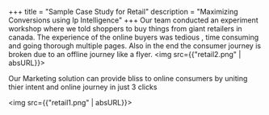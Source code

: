 +++
title = "Sample Case Study for Retail"
description = "Maximizing Conversions using Ip Intelligence"
+++
Our team conducted an experiment workshop where we told shoppers to buy things from giant retailers in canada.
The experience of the online buyers was tedious , time consuming and going thorough multiple pages.
Also in the end the consumer journey is broken due to an offline journey like a flyer.
<img src={{"retail2.png" | absURL}}>


Our Marketing solution can provide bliss to online consumers by uniting thier intent and online journey in just 3 clicks


<img src={{"retail1.png" | absURL}}>
